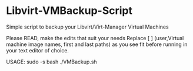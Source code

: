 # Libvirt-VMBackup-Script
Simple script to backup your Libvirt/Virt-Manager Virtual Machines


Please READ, make the edits that suit your needs
Replace [ ] (user,Virtual machine image names, first and last paths) as you see fit before running in your text editor of choice.



USAGE: 
sudo -s
bash ./VMBackup.sh
